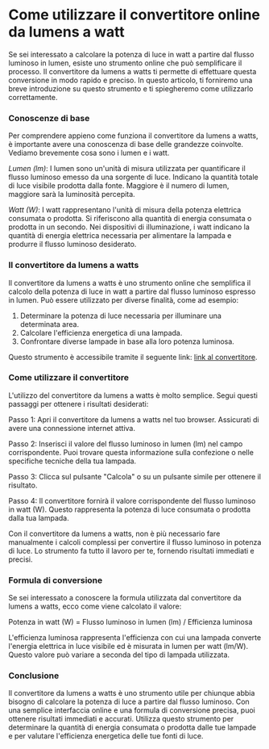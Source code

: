 Come utilizzare il convertitore online da lumens a watt
=======================================================

Se sei interessato a calcolare la potenza di luce in watt a partire dal flusso luminoso in lumen, esiste uno strumento online che può semplificare il processo. Il convertitore da lumens a watts ti permette di effettuare questa conversione in modo rapido e preciso. In questo articolo, ti forniremo una breve introduzione su questo strumento e ti spiegheremo come utilizzarlo correttamente.

### Conoscenze di base

Per comprendere appieno come funziona il convertitore da lumens a watts, è importante avere una conoscenza di base delle grandezze coinvolte. Vediamo brevemente cosa sono i lumen e i watt.

*Lumen (lm)*: I lumen sono un'unità di misura utilizzata per quantificare il flusso luminoso emesso da una sorgente di luce. Indicano la quantità totale di luce visibile prodotta dalla fonte. Maggiore è il numero di lumen, maggiore sarà la luminosità percepita.

*Watt (W)*: I watt rappresentano l'unità di misura della potenza elettrica consumata o prodotta. Si riferiscono alla quantità di energia consumata o prodotta in un secondo. Nei dispositivi di illuminazione, i watt indicano la quantità di energia elettrica necessaria per alimentare la lampada e produrre il flusso luminoso desiderato.

### Il convertitore da lumens a watts

Il convertitore da lumens a watts è uno strumento online che semplifica il calcolo della potenza di luce in watt a partire dal flusso luminoso espresso in lumen. Può essere utilizzato per diverse finalità, come ad esempio:

1. Determinare la potenza di luce necessaria per illuminare una determinata area.
2. Calcolare l'efficienza energetica di una lampada.
3. Confrontare diverse lampade in base alla loro potenza luminosa.

Questo strumento è accessibile tramite il seguente link: [link al convertitore](https://www.onlinecalculatorsfree.com/it/tools/lumen-to-watt-calculator.html).

### Come utilizzare il convertitore

L'utilizzo del convertitore da lumens a watts è molto semplice. Segui questi passaggi per ottenere i risultati desiderati:

Passo 1: Apri il convertitore da lumens a watts nel tuo browser. Assicurati di avere una connessione internet attiva.

Passo 2: Inserisci il valore del flusso luminoso in lumen (lm) nel campo corrispondente. Puoi trovare questa informazione sulla confezione o nelle specifiche tecniche della tua lampada.

Passo 3: Clicca sul pulsante "Calcola" o su un pulsante simile per ottenere il risultato.

Passo 4: Il convertitore fornirà il valore corrispondente del flusso luminoso in watt (W). Questo rappresenta la potenza di luce consumata o prodotta dalla tua lampada.

Con il convertitore da lumens a watts, non è più necessario fare manualmente i calcoli complessi per convertire il flusso luminoso in potenza di luce. Lo strumento fa tutto il lavoro per te, fornendo risultati immediati e precisi.

### Formula di conversione

Se sei interessato a conoscere la formula utilizzata dal convertitore da lumens a watts, ecco come viene calcolato il valore:

Potenza in watt (W) = Flusso luminoso in lumen (lm) / Efficienza luminosa

L'efficienza luminosa rappresenta l'efficienza con cui una lampada converte l'energia elettrica in luce visibile ed è misurata in lumen per watt (lm/W). Questo valore può variare a seconda del tipo di lampada utilizzata.

### Conclusione

Il convertitore da lumens a watts è uno strumento utile per chiunque abbia bisogno di calcolare la potenza di luce a partire dal flusso luminoso. Con una semplice interfaccia online e una formula di conversione precisa, puoi ottenere risultati immediati e accurati. Utilizza questo strumento per determinare la quantità di energia consumata o prodotta dalle tue lampade e per valutare l'efficienza energetica delle tue fonti di luce.
